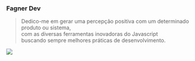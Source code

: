### Fagner Dev
> Dedico-me em gerar uma percepção positiva
> com um determinado produto ou sistema,<br /> com as diversas ferramentas inovadoras do Javascript <br />
> buscando sempre melhores práticas de desenvolvimento.
<img src="https://github.com/fagnersro/in-image/blob/main/gpnpp.png" />
